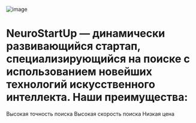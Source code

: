 ![image](https://github.com/MariyaIlyukhina/NeuroStartUp/assets/142117948/3da62fff-22ca-46bb-84a9-6ccb0e84f040)
# NeuroStartUp — динамически развивающийся стартап, специализирующийся на поиске с использованием новейших технологий искусственного интеллекта. Наши преимущества:

Высокая точность поиска
Высокая скорость поиска
Низкая цена
